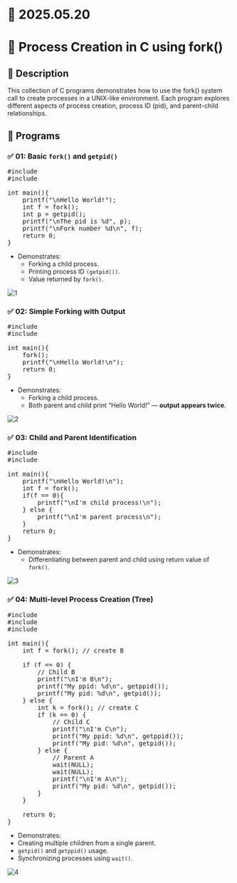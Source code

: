 # 📆 2025.05.20
# 🧾 Process Creation in C using fork()
## 📌 Description
This collection of C programs demonstrates how to use the fork() system call to create processes in a UNIX-like environment. Each program explores different aspects of process creation, process ID (pid), and parent-child relationships.

## 📂 Programs
### ✅ 01: Basic ```fork()``` and ```getpid()```
<pre>#include<stdio.h>
#include<unistd.h>

int main(){
    printf("\nHello World!");
    int f = fork();
    int p = getpid();
    printf("\nThe pid is %d", p);
    printf("\nFork number %d\n", f);
    return 0;
}</pre>

- Demonstrates:
  - Forking a child process.
  - Printing process ID ```(getpid())```.
  - Value returned by ```fork()```.

![1](https://github.com/user-attachments/assets/f90d649b-c69a-48c2-b1cb-f992ce1c1190)

### ✅ 02: Simple Forking with Output
<pre>#include<stdio.h>
#include<unistd.h>

int main(){
    fork();
    printf("\nHello World!\n");
    return 0;
}</pre>

- Demonstrates:
  - Forking a child process.
  - Both parent and child print “Hello World!” — **output appears twice**.

![2](https://github.com/user-attachments/assets/fd3a2e70-ad9d-4bac-8c4c-52d821b7903c)

### ✅ 03: Child and Parent Identification
<pre>#include<stdio.h>
#include<unistd.h>

int main(){
    printf("\nHello World!\n");
    int f = fork();
    if(f == 0){
        printf("\nI'm child process!\n");
    } else {
        printf("\nI'm parent process\n");
    }
    return 0;
}</pre>

- Demonstrates:
  - Differentiating between parent and child using return value of ```fork()```.

![3](https://github.com/user-attachments/assets/36ccaee2-646e-4ce7-a676-91ed0b9261e0)

### ✅ 04: Multi-level Process Creation (Tree)
<pre>#include<stdio.h>
#include<unistd.h>
#include<sys/wait.h>

int main(){
    int f = fork(); // create B

    if (f == 0) {
        // Child B
        printf("\nI'm B\n");
        printf("My ppid: %d\n", getppid());
        printf("My pid: %d\n", getpid());
    } else {
        int k = fork(); // create C
        if (k == 0) {
            // Child C
            printf("\nI'm C\n");
            printf("My ppid: %d\n", getppid());
            printf("My pid: %d\n", getpid());
        } else {
            // Parent A
            wait(NULL);
            wait(NULL);
            printf("\nI'm A\n");
            printf("My pid: %d\n", getpid());
        }
    }

    return 0;
}</pre>
  
- Demonstrates:
 - Creating multiple children from a single parent.
 - ```getpid()``` and ```getppid()``` usage.
 - Synchronizing processes using ```wait()```.

![4](https://github.com/user-attachments/assets/13ce988b-5aef-45f2-a7b4-baad281c72bd)

